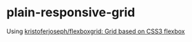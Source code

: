 plain-responsive-grid
=====================
Using [kristoferjoseph/flexboxgrid: Grid based on CSS3 flexbox](https://github.com/kristoferjoseph/flexboxgrid)